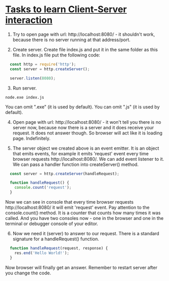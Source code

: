 # [Tasks to learn Client-Server interaction](https://github.com/UniBreakfast/client-server-interaction-tasks)

1. Try to open page with url: http://localhost:8080/ - it shouldn't work, because there is no server running at that address/port.
   
2. Create server. Create file index.js and put it in the same folder as this file. In index.js file put the following code:
   
```javascript
  const http = require('http');
  const server = http.createServer();

  server.listen(8080);
```

3. Run server.

```shell
node.exe index.js
```

You can omit ".exe" (it is used by default). You can omit ".js" (it is used by default).


4. Open page with url: http://localhost:8080/ - it won't tell you there is no server now, because now there is a server and it does receive your request. It does not answer though. So browser will act like it is loading page. Indefinitely.

5. The server object we created above is an event emitter. It is an object that emits events, for example it emits 'request' event every time browser requests http://localhost:8080/. We can add event listener to it. We can pass a handler function into createServer() method.

```javascript
  const server = http.createServer(handleRequest);

  function handleRequest() {
    console.count('request');
  }
```

Now we can see in console that every time browser requests http://localhost:8080/ it will emit 'request' event. Pay attention to the console.count() method. It is a counter that counts how many times it was called. And you have two consoles now - one in the browser and one in the terminal or debugger console of your editor.

6. Now we need it (server) to answer to our request. There is a standard signature for a handleRequest() function.

```javascript
  function handleRequest(request, response) {
    res.end('Hello World!');
  }
```

Now browser will finally get an answer. Remember to restart server after you change the code.
